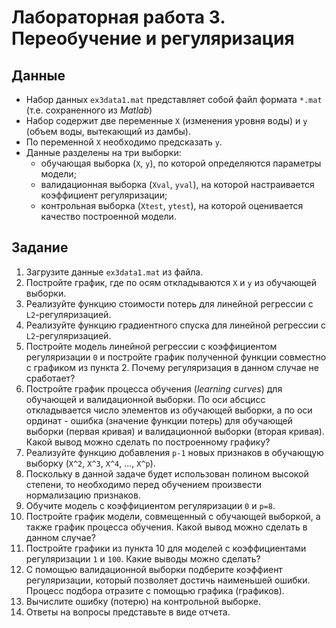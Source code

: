 # Лабораторная работа 3. Переобучение и регуляризация
## Данные

- Набор данных `ex3data1.mat` представляет собой файл формата `*.mat` (т.е. сохраненного из _Matlab_)
- Набор содержит две переменные `X` (изменения уровня воды) и `y` (объем воды, вытекающий из дамбы).
- По переменной `X` необходимо предсказать `y`.
- Данные разделены на три выборки:
    - обучающая выборка (`X`, `y`), по которой определяются параметры модели;
    - валидационная выборка (`Xval`, `yval`), на которой настраивается коэффициент регуляризации;
    - контрольная выборка (`Xtest`, `ytest`), на которой оценивается качество построенной модели.

## Задание

1. Загрузите данные `ex3data1.mat` из файла.
2. Постройте график, где по осям откладываются `X` и `y` из обучающей выборки.
3. Реализуйте функцию стоимости потерь для линейной регрессии с `L2`-регуляризацией.
4. Реализуйте функцию градиентного спуска для линейной регрессии с `L2`-регуляризацией.
5. Постройте модель линейной регрессии с коэффициентом регуляризации `0` и постройте график полученной функции совместно с графиком из пункта 2. Почему регуляризация в данном случае не сработает?
6. Постройте график процесса обучения (_learning curves_) для обучающей и валидационной выборки. По оси абсцисс откладывается число элементов из обучающей выборки, а по оси ординат - ошибка (значение функции потерь) для обучающей выборки (первая кривая) и валидационной выборки (вторая кривая). Какой вывод можно сделать по построенному графику?
7. Реализуйте функцию добавления `p-1` новых признаков в обучающую выборку (`X^2`, `X^3`, `X^4`, ..., `X^p`).
8. Поскольку в данной задаче будет использован полином высокой степени, то необходимо перед обучением произвести нормализацию признаков.
9. Обучите модель с коэффициентом регуляризации `0` и `p=8`.
10. Постройте график модели, совмещенный с обучающей выборкой, а также график процесса обучения. Какой вывод можно сделать в данном случае?
11. Постройте графики из пункта 10 для моделей с коэффициентами регуляризации `1` и `100`. Какие выводы можно сделать?
12. С помощью валидационной выборки подберите коэффиент регуляризации, который позволяет достичь наименьшей ошибки. Процесс подбора отразите с помощью графика (графиков).
13. Вычислите ошибку (потерю) на контрольной выборке.
14. Ответы на вопросы представьте в виде отчета.

